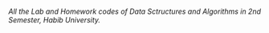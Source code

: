 ###### All the Lab and Homework codes of Data Sctructures and Algorithms in 2nd Semester, Habib University.  
